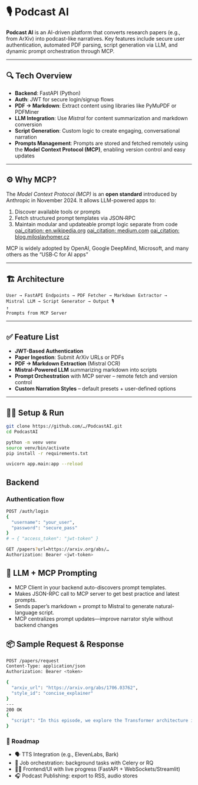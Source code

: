 # 🎙️ Podcast AI

**Podcast AI** is an AI-driven platform that converts research papers (e.g., from ArXiv) into podcast-like narratives. Key features include secure user authentication, automated PDF parsing, script generation via LLM, and dynamic prompt orchestration through MCP.

---

## 🔍 Tech Overview

- **Backend**: FastAPI (Python)  
- **Auth**: JWT for secure login/signup flows  
- **PDF → Markdown**: Extract content using libraries like PyMuPDF or PDFMiner  
- **LLM Integration**: Use *Mistral* for content summarization and markdown conversion  
- **Script Generation**: Custom logic to create engaging, conversational narration  
- **Prompts Management**: Prompts are stored and fetched remotely using the **Model Context Protocol (MCP)**, enabling version control and easy updates 

---

## ⚙️ Why MCP?

The *Model Context Protocol (MCP)* is an **open standard** introduced by Anthropic in November 2024. It allows LLM-powered apps to:
1. Discover available tools or prompts  
2. Fetch structured prompt templates via JSON‑RPC  
3. Maintain modular and updateable prompt logic separate from code  
[oai_citation: en.wikipedia.org](https://en.wikipedia.org/wiki/Model_Context_Protocol?utm_source=chatgpt.com)
[oai_citation: medium.com](https://medium.com/ai-cloud-lab/model-context-protocol-mcp-with-ollama-a-full-deep-dive-working-code-part-1-81a3bb6d16b3?utm_source=chatgpt.com) 
[oai_citation: blog.miloslavhomer.cz](https://blog.miloslavhomer.cz/p/tools-for-mistral-model-context-protocol?utm_source=chatgpt.com)

MCP is widely adopted by OpenAI, Google DeepMind, Microsoft, and many others as the “USB‑C for AI apps”  

---

## 🏗️ Architecture

```
User → FastAPI Endpoints → PDF Fetcher → Markdown Extractor →
Mistral LLM → Script Generator → Output 🎙️
↑
Prompts from MCP Server
```

---

## ✅ Feature List

- **JWT-Based Authentication**  
- **Paper Ingestion**: Submit ArXiv URLs or PDFs  
- **PDF → Markdown Extraction**  (Mistral OCR)
- **Mistral-Powered LLM** summarizing markdown into scripts  
- **Prompt Orchestration** with MCP server – remote fetch and version control  
- **Custom Narration Styles** – default presets + user-defined options  

---

## 🧑‍💻 Setup & Run

```bash
git clone https://github.com/…/PodcastAI.git
cd PodcastAI

python -m venv venv
source venv/bin/activate
pip install -r requirements.txt

uvicorn app.main:app --reload
```

## Backend

### Authentication flow

```bash
POST /auth/login
{
  "username": "your_user",
  "password": "secure_pass"
}
# → { "access_token": "jwt-token" }

GET /papers?url=https://arxiv.org/abs/…
Authorization: Bearer <jwt-token>
```
## 🧠 LLM + MCP Prompting
- MCP Client in your backend auto-discovers prompt templates.
- Makes JSON-RPC call to MCP server to get best practice and latest prompts.
- Sends paper’s markdown + prompt to Mistral to generate natural-language script.
- MCP centralizes prompt updates—improve narrator style without backend changes

## 📦 Sample Request & Response
```bash
POST /papers/request
Content-Type: application/json
Authorization: Bearer <token>

{
  "arxiv_url": "https://arxiv.org/abs/1706.03762",
  "style_id": "concise_explainer"
}
---
200 OK
{
  "script": "In this episode, we explore the Transformer architecture introduced in 2017..."
}
```

### 📌 Roadmap
- 🗣️ TTS Integration (e.g., ElevenLabs, Bark)
- 🔁 Job orchestration: background tasks with Celery or RQ
- 🧑‍🎓 Frontend/UI with live progress (FastAPI + WebSockets/Streamlit)
- 🎧 Podcast Publishing: export to RSS, audio stores